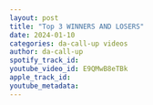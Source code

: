 ```yaml
---
layout: post
title: "Top 3 WINNERS AND LOSERS"
date: 2024-01-10
categories: da-call-up videos
author: da-call-up
spotify_track_id: 
youtube_video_id: E9QMwB8eTBk
apple_track_id: 
youtube_metadata: 
---
```


